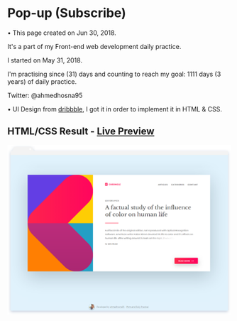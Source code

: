 # Pop-up (Subscribe)

• This page created on Jun 30, 2018.

It's a part of my Front-end web development daily practice.

I started on May 31, 2018.

I'm practising since (31) days and counting to reach my goal: 1111 days (3 years) of daily practice.

Twitter: @ahmedhosna95

• UI Design from [dribbble](https://dribbble.com/shots/4312428-Subscribe-Daily-Ui-26), I got it in order to implement it in HTML & CSS.

## HTML/CSS Result - [Live Preview](#)

![](assets\img\frame-generic.png)